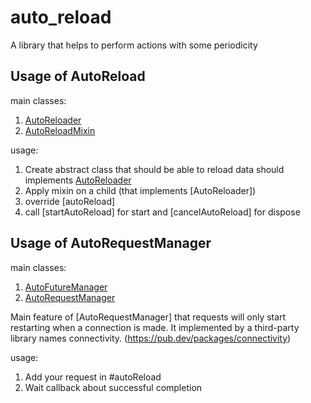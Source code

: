 # auto_reload

A library that helps to perform actions with some periodicity

## Usage of AutoReload

main classes:

1. [AutoReloader](/lib/src/mixin/auto_reloader.dart)
1. [AutoReloadMixin](/lib/src/mixin/auto_reload_mixin.dart)

usage:

1. Create abstract class that should be able to reload data should implements [AutoReloader](/lib/src/mixin/auto_reload_mixin.dart)
2. Apply mixin on a child (that implements [AutoReloader])
3. override [autoReload]
4. call [startAutoReload] for start and [cancelAutoReload] for dispose

## Usage of AutoRequestManager

main classes:

1. [AutoFutureManager](/lib/src/manager/base/auto_future_manager.dart)
2. [AutoRequestManager](/lib/src/manager/impl/auto_request_manager.dart)

Main feature of [AutoRequestManager] that requests will only start restarting when a connection is made.
It implemented by a third-party library names connectivity. (https://pub.dev/packages/connectivity)

usage:

1. Add your request in #autoReload
2. Wait callback about successful completion
